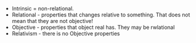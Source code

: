 - Intrinsic = non-relational.
- Relational - properties that changes relative to something. That does not mean that they are not objective!
- Objective - properties that object real has. They may be rwlational
- Relativism - there is no Objective properties
